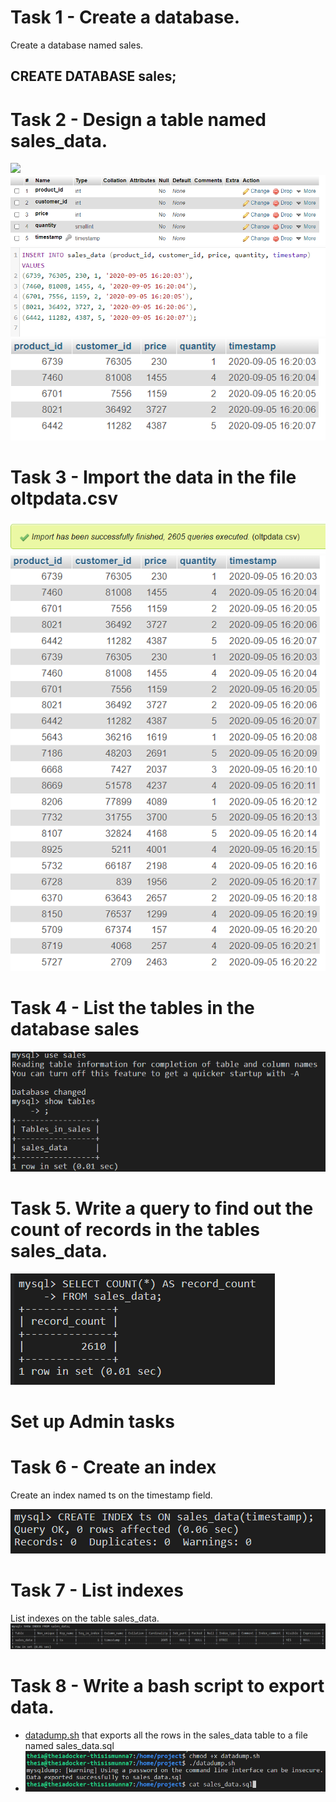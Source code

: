 # Task 1 - Create a database.
Create a database named sales.
## CREATE DATABASE sales;

# Task 2 - Design a table named sales_data.
![](https://cf-courses-data.s3.us.cloud-object-storage.appdomain.cloud/IBM-DB0321EN-SkillsNetwork/oltp/sampledata.png)
![](https://github.com/munna710/data-enginering-capstone-project/blob/main/OLTP%20Database/images/createtable.png)
![](https://github.com/munna710/data-enginering-capstone-project/blob/main/OLTP%20Database/images/insert.png)
![](https://github.com/munna710/data-enginering-capstone-project/blob/main/OLTP%20Database/images/afterinsert.png)
# Task 3 - Import the data in the file oltpdata.csv
![](https://github.com/munna710/data-enginering-capstone-project/blob/main/OLTP%20Database/images/import.png)
![](https://github.com/munna710/data-enginering-capstone-project/blob/main/OLTP%20Database/images/afterimport.png)
# Task 4 - List the tables in the database sales
![](https://github.com/munna710/data-enginering-capstone-project/blob/main/OLTP%20Database/images/listtables.png)
# Task 5. Write a query to find out the count of records in the tables sales_data.
![](https://github.com/munna710/data-enginering-capstone-project/blob/main/OLTP%20Database/images/countrecords.png)
# Set up Admin tasks
# Task 6 - Create an index
Create an index named ts on the timestamp field.

![](https://github.com/munna710/data-enginering-capstone-project/blob/main/OLTP%20Database/images/createindex.png)
# Task 7 - List indexes
List indexes on the table sales_data.
![](https://github.com/munna710/data-enginering-capstone-project/blob/main/OLTP%20Database/images/listindex.png)

# Task 8 - Write a bash script to export data.
- [datadump.sh](https://github.com/munna710/data-enginering-capstone-project/blob/main/OLTP%20Database/datadump.sh) that exports all the rows in the sales_data table to a file named sales_data.sql
- ![](https://github.com/munna710/data-enginering-capstone-project/blob/main/OLTP%20Database/images/export.png)
  
